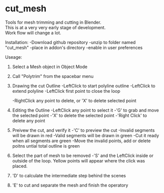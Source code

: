 # cut_mesh
Tools for mesh trimming and cutting in Blender.  
This is at a very very early stage of development.  
Work flow will change a lot.

Installation:
-Download github repository
-unzip to folder named "cut_mesh"
-place in addon's directory
-enable in user preferences

Useage:
1.  Select a Mesh object in Object Mode
2.  Call "Polytrim" from the spacebar menu

3.  Drawing the cut Outline
    -LeftClick to start polyline outline
    -LeftClick to extend polyline
    -LeftClick first point to close the loop
    
    -RightClick any point to delete, or 'X' to delete selected point
    
4. Editing the Outline
    -LeftClick any point to select it
    -'G' to grab and move the selected point
    -'X' to delete the selected point
    -'Right Click' to delete any point
    
5.  Preivew the cut, and verify it
    -'C' to preview the cut
    -Invalid segments will be drawn in red
    -Valid segments will be drawn in green
    -Cut it ready when all segments are green
    -Move the invalid points, add or delete poitns untial total outline is green
    
6.  Select the part of mesh to be removed
    -'S' and the LeftClick inside or outside of the loop.  Yellow points will appear where the click was placed. 
    
7.  'D' to calculate the intermediate step behind the scenes

8.  'E' to cut and separate the mesh and finish the operatory
    
